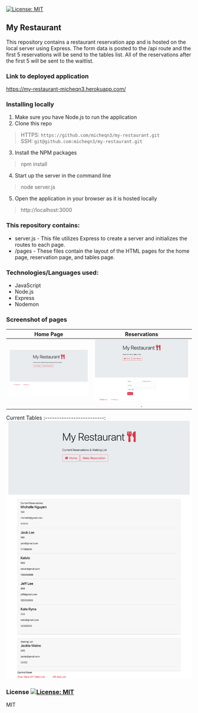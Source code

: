 [![License: MIT](https://img.shields.io/badge/License-MIT-yellow.svg)](https://opensource.org/licenses/MIT)
## My Restaurant
This repository contains a restaurant reservation app and is hosted on the local server using Express.
The form data is posted to the /api route and the first 5 reservations will be send to the tables list. All of the
reservations after the first 5 will be sent to the waitlist.

### Link to deployed application

https://my-restaurant-micheqn3.herokuapp.com/

### Installing locally

1. Make sure you have Node.js to run the application
2. Clone this repo
> HTTPS: `https://github.com/micheqn3/my-restaurant.git` <br>
> SSH: `git@github.com:micheqn3/my-restaurant.git`
3. Install the NPM packages
> npm install
4. Start up the server in the command line 
> node server.js
5. Open the application in your browser as it is hosted locally
> http://localhost:3000

### This repository contains: 

  - server.js - This file utilizes Express to create a server and initializes the routes to each page.
  - /pages - These files contain the layout of the HTML pages for the home page, reservation page, and tables page.


### Technologies/Languages used: 

  - JavaScript
  - Node.js 
  - Express
  - Nodemon

### Screenshot of pages

Home Page            |  Reservations   
:-------------------------:|:-------------------------: 
![Home page](/Assets/screenshot-1.png)  |  ![Reservations](/Assets/screenshot-2.png). 

Current Tables
:-------------------------:
![Tables](/Assets/screenshot-3.png)


### License [![License: MIT](https://img.shields.io/badge/License-MIT-yellow.svg)](https://opensource.org/licenses/MIT)

MIT 
